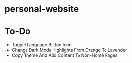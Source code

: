 # personal-website

# To-Do
- Toggle Language Button Icon
- Change Dark Mode Highlights From Orange To Lavender
- Copy Theme And Add Content To Non-Home Pages
